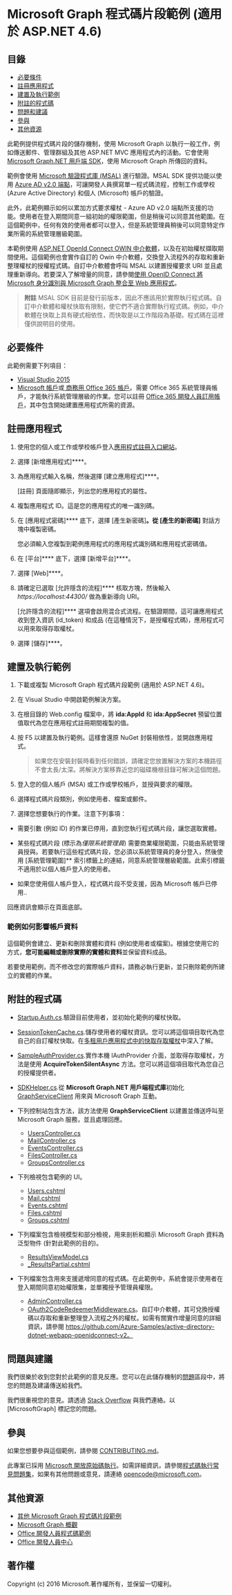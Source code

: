 # <a name="microsoft-graph-snippets-sample-for-aspnet-46"></a>Microsoft Graph 程式碼片段範例 (適用於 ASP.NET 4.6)

## <a name="table-of-contents"></a>目錄

* [必要條件](#prerequisites)
* [註冊應用程式](#register-the-application)
* [建置及執行範例](#build-and-run-the-sample)
* [附註的程式碼](#code-of-note)
* [問題和建議](#questions-and-comments)
* [參與](#contributing)
* [其他資源](#additional-resources)

此範例提供程式碼片段的儲存機制，使用 Microsoft Graph 以執行一般工作，例如傳送郵件、管理群組及其他 ASP.NET MVC 應用程式內的活動。它會使用 [Microsoft Graph.NET 用戶端 SDK](https://github.com/microsoftgraph/msgraph-sdk-dotnet)，使用 Microsoft Graph 所傳回的資料。 

範例會使用 [Microsoft 驗證程式庫 (MSAL)](https://www.nuget.org/packages/Microsoft.Identity.Client/) 進行驗證。MSAL SDK 提供功能以使用 [Azure AD v2.0 端點](https://azure.microsoft.com/en-us/documentation/articles/active-directory-appmodel-v2-overview)，可讓開發人員撰寫單一程式碼流程，控制工作或學校 (Azure Active Directory) 和個人 (Microsoft) 帳戶的驗證。

此外，此範例顯示如何以累加方式要求權杖 - Azure AD v2.0 端點所支援的功能。使用者在登入期間同意一組初始的權限範圍，但是稍後可以同意其他範圍。在這個範例中，任何有效的使用者都可以登入，但是系統管理員稍後可以同意特定作業所需的系統管理層級範圍。

本範例使用 [ASP.NET OpenId Connect OWIN 中介軟體](https://www.nuget.org/packages/Microsoft.Owin.Security.OpenIdConnect/)，以及在初始權杖擷取期間使用。這個範例也會實作自訂的 Owin 中介軟體，交換登入流程外的存取和重新整理權杖的授權程式碼。自訂中介軟體會呼叫 MSAL 以建置授權要求 URI 並且處理重新導向。若要深入了解增量的同意，請參閱[使用 OpenID Connect 將 Microsoft 身分識別與 Microsoft Graph 整合至 Web 應用程式](https://github.com/Azure-Samples/active-directory-dotnet-webapp-openidconnect-v2)。

 > **附註** MSAL SDK 目前是發行前版本，因此不應該用於實際執行程式碼。自訂中介軟體和權杖快取有限制，使它們不適合實際執行程式碼。例如，中介軟體在快取上具有硬式相依性，而快取是以工作階段為基礎。程式碼在這裡僅供說明目的使用。

## <a name="prerequisites"></a>必要條件

此範例需要下列項目：  

  * [Visual Studio 2015](https://www.visualstudio.com/en-us/downloads) 
  * [Microsoft 帳戶](https://www.outlook.com)或[ 商務用 Office 365 帳戶](https://msdn.microsoft.com/en-us/office/office365/howto/setup-development-environment#bk_Office365Account)。需要 Office 365 系統管理員帳戶，才能執行系統管理層級的作業。您可以註冊 [Office 365 開發人員訂用帳戶](https://msdn.microsoft.com/en-us/office/office365/howto/setup-development-environment#bk_Office365Account)，其中包含開始建置應用程式所需的資源。

## <a name="register-the-application"></a>註冊應用程式

1. 使用您的個人或工作或學校帳戶登入[應用程式註冊入口網站](https://apps.dev.microsoft.com/)。

2. 選擇 [新增應用程式]****。

3. 為應用程式輸入名稱，然後選擇 [建立應用程式]****。 
    
   [註冊] 頁面隨即顯示，列出您的應用程式的屬性。

4. 複製應用程式 ID。這是您的應用程式的唯一識別碼。 

5. 在 [應用程式密碼]**** 底下，選擇 [產生新密碼]****。從 [產生的新密碼]**** 對話方塊中複製密碼。

   您必須輸入您複製到範例應用程式的應用程式識別碼和應用程式密碼值。 

6. 在 [平台]**** 底下，選擇 [新增平台]****。

7. 選擇 [Web]****。

8. 請確定已選取 [允許隱含的流程]**** 核取方塊，然後輸入 *https://localhost:44300/* 做為重新導向 URI。 

   [允許隱含的流程]**** 選項會啟用混合式流程。在驗證期間，這可讓應用程式收到登入資訊 (id_token) 和成品 (在這種情況下，是授權程式碼)，應用程式可以用來取得存取權杖。

9. 選擇 [儲存]****。
 
 
## <a name="build-and-run-the-sample"></a>建置及執行範例

1. 下載或複製 Microsoft Graph 程式碼片段範例 (適用於 ASP.NET 4.6)。

2. 在 Visual Studio 中開啟範例解決方案。

3. 在根目錄的 Web.config 檔案中，將 **ida:AppId** 和 **ida:AppSecret** 預留位置值取代為您在應用程式註冊期間複製的值。

4. 按 F5 以建置及執行範例。這樣會還原 NuGet 封裝相依性，並開啟應用程式。

   >如果您在安裝封裝時看到任何錯誤，請確定您放置解決方案的本機路徑不會太長/太深。將解決方案移靠近您的磁碟機根目錄可解決這個問題。

5. 登入您的個人帳戶 (MSA) 或工作或學校帳戶，並授與要求的權限。 

6. 選擇程式碼片段類別，例如使用者、檔案或郵件。 

7. 選擇您想要執行的作業。注意下列事項：
  - 需要引數 (例如 ID) 的作業已停用，直到您執行程式碼片段，讓您選取實體。 

  - 某些程式碼片段 (標示為*僅限系統管理員*) 需要商業權限範圍，只能由系統管理員授與。若要執行這些程式碼片段，您必須以系統管理員的身分登入，然後使用 [系統管理範圍]** 索引標籤上的連結，同意系統管理層級範圍。此索引標籤不適用於以個人帳戶登入的使用者。
   
  - 如果您使用個人帳戶登入，程式碼片段不受支援，因為 Microsoft 帳戶已停用..
   
回應資訊會顯示在頁面底部。

### <a name="how-the-sample-affects-your-account-data"></a>範例如何影響帳戶資料

這個範例會建立、更新和刪除實體和資料 (例如使用者或檔案)。根據您使用它的方式，**您可能編輯或刪除實際的實體和資料**並保留資料成品。 

若要使用範例，而不修改您的實際帳戶資料，請務必執行更新，並只刪除範例所建立的實體的作業。 


## <a name="code-of-note"></a>附註的程式碼

- [Startup.Auth.cs](/Graph-ASPNET-46-Snippets/Microsoft%20Graph%20ASPNET%20Snippets/App_Start/Startup.Auth.cs).驗證目前使用者，並初始化範例的權杖快取。

- [SessionTokenCache.cs](/Graph-ASPNET-46-Snippets/Microsoft%20Graph%20ASPNET%20Snippets/TokenStorage/SessionTokenCache.cs).儲存使用者的權杖資訊。您可以將這個項目取代為您自己的自訂權杖快取。在[多租用戶應用程式中的快取存取權杖](https://azure.microsoft.com/en-us/documentation/articles/guidance-multitenant-identity-token-cache/)中深入了解。

- [SampleAuthProvider.cs](/Graph-ASPNET-46-Snippets/Microsoft%20Graph%20ASPNET%20Snippets/Helpers/SampleAuthProvider.cs).實作本機 IAuthProvider 介面，並取得存取權杖，方法是使用 **AcquireTokenSilentAsync** 方法。您可以將這個項目取代為您自己的授權提供者。 

- [SDKHelper.cs](/Graph-ASPNET-46-Snippets/Microsoft%20Graph%20ASPNET%20Snippets/Helpers/SDKHelper.cs).從 **Microsoft Graph.NET 用戶端程式庫**初始化 [GraphServiceClient](https://github.com/microsoftgraph/msgraph-sdk-dotnet) 用來與 Microsoft Graph 互動。

- 下列控制站包含方法，該方法使用 **GraphServiceClient** 以建置並傳送呼叫至 Microsoft Graph 服務，並且處理回應。
  - [UsersController.cs](/Graph-ASPNET-46-Snippets/Microsoft%20Graph%20ASPNET%20Snippets/Controllers/UsersController.cs) 
  - [MailController.cs](/Graph-ASPNET-46-Snippets/Microsoft%20Graph%20ASPNET%20Snippets/Controllers/MailController.cs)
  - [EventsController.cs](/Graph-ASPNET-46-Snippets/Microsoft%20Graph%20ASPNET%20Snippets/Controllers/EventsController.cs) 
  - [FilesController.cs](/Graph-ASPNET-46-Snippets/Microsoft%20Graph%20ASPNET%20Snippets/Controllers/FilesController.cs)  
  - [GroupsController.cs](/Graph-ASPNET-46-Snippets/Microsoft%20Graph%20ASPNET%20Snippets/Controllers/GroupsController.cs) 

- 下列檢視包含範例的 UI。  
  - [Users.cshtml](/Graph-ASPNET-46-Snippets/Microsoft%20Graph%20ASPNET%20Snippets/Views/Users/Users.cshtml)  
  - [Mail.cshtml](/Graph-ASPNET-46-Snippets/Microsoft%20Graph%20ASPNET%20Snippets/Views/Mail/Mail.cshtml)
  - [Events.cshtml](/Graph-ASPNET-46-Snippets/Microsoft%20Graph%20ASPNET%20Snippets/Views/Events/Events.cshtml) 
  - [Files.cshtml](/Graph-ASPNET-46-Snippets/Microsoft%20Graph%20ASPNET%20Snippets/Views/Files/Files.cshtml)  
  - [Groups.cshtml](/Graph-ASPNET-46-Snippets/Microsoft%20Graph%20ASPNET%20Snippets/Views/Groups/Groups.cshtml)

- 下列檔案包含檢視模型和部分檢視，用來剖析和顯示 Microsoft Graph 資料為泛型物件 (針對此範例的目的)。 
  - [ResultsViewModel.cs](/Graph-ASPNET-46-Snippets/Microsoft%20Graph%20ASPNET%20Snippets/Models/ResultsViewModel.cs)
  - [_ResultsPartial.cshtml](/Graph-ASPNET-46-Snippets/Microsoft%20Graph%20ASPNET%20Snippets/Views/Shared/_ResultsPartial.cshtml)  

- 下列檔案包含用來支援遞增同意的程式碼。在此範例中，系統會提示使用者在登入期間同意初始權限集，並單獨授予管理員權限。 
  - [AdminController.cs](/Graph-ASPNET-46-Snippets/Microsoft%20Graph%20ASPNET%20Snippets/Controllers/AdminController.cs)
  - [OAuth2CodeRedeemerMiddleware.cs](/Graph-ASPNET-46-Snippets/Microsoft%20Graph%20ASPNET%20Snippets/Utils/OAuth2CodeRedeemerMiddleware.cs)。自訂中介軟體，其可兌換授權碼以存取和重新整理登入流程之外的權杖。如需有關實作增量同意的詳細資訊，請參閱 https://github.com/Azure-Samples/active-directory-dotnet-webapp-openidconnect-v2。

## <a name="questions-and-comments"></a>問題與建議

我們很樂於收到您對於此範例的意見反應。您可以在此儲存機制的[問題](https://github.com/microsoftgraph/aspnet-snippets-sample/issues)區段中，將您的問題及建議傳送給我們。

我們很重視您的意見。請透過 [Stack Overflow](http://stackoverflow.com/questions/tagged/microsoftgraph) 與我們連絡。以 [MicrosoftGraph] 標記您的問題。

## <a name="contributing"></a>參與

如果您想要參與這個範例，請參閱 [CONTRIBUTING.md](CONTRIBUTING.md)。

此專案已採用 [Microsoft 開放原始碼執行](https://opensource.microsoft.com/codeofconduct/)。如需詳細資訊，請參閱[程式碼執行常見問題集](https://opensource.microsoft.com/codeofconduct/faq/)，如果有其他問題或意見，請連絡 [opencode@microsoft.com](mailto:opencode@microsoft.com)。 

## <a name="additional-resources"></a>其他資源

- [其他 Microsoft Graph 程式碼片段範例](https://github.com/MicrosoftGraph?utf8=%E2%9C%93&query=snippets)
- [Microsoft Graph 概觀](http://graph.microsoft.io)
- [Office 開發人員程式碼範例](http://dev.office.com/code-samples)
- [Office 開發人員中心](http://dev.office.com/)

## <a name="copyright"></a>著作權
Copyright (c) 2016 Microsoft.著作權所有，並保留一切權利。
